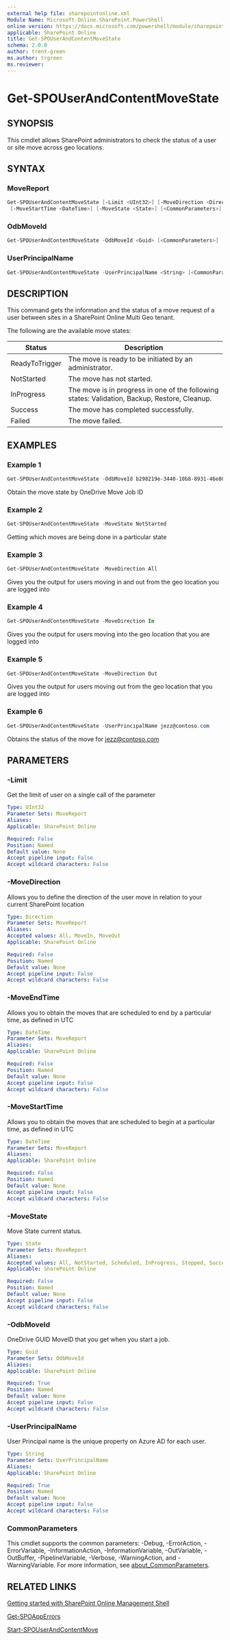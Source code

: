 ```yaml
---
external help file: sharepointonline.xml
Module Name: Microsoft.Online.SharePoint.PowerShell
online version: https://docs.microsoft.com/powershell/module/sharepoint-online/get-spouserandcontentmovestate
applicable: SharePoint Online
title: Get-SPOUserAndContentMoveState
schema: 2.0.0
author: trent-green
ms.author: trgreen
ms.reviewer:
---
```


# Get-SPOUserAndContentMoveState

## SYNOPSIS

This cmdlet allows SharePoint administrators to check the status of a user or site move across geo locations.

## SYNTAX

### MoveReport

```powershell
Get-SPOUserAndContentMoveState [-Limit <UInt32>] [-MoveDirection <Direction>] [-MoveEndTime <DateTime>]
 [-MoveStartTime <DateTime>] [-MoveState <State>] [<CommonParameters>]
```

### OdbMoveId

```powershell
Get-SPOUserAndContentMoveState -OdbMoveId <Guid> [<CommonParameters>]
```

### UserPrincipalName

```powershell
Get-SPOUserAndContentMoveState -UserPrincipalName <String> [<CommonParameters>]
```

## DESCRIPTION

This command gets the information and the status of a move request of a user between sites in a SharePoint Online Multi Geo tenant.

The following are the available move states:

|Status|Description|
| --- | --- |
|ReadyToTrigger| The move is ready to be initiated by an administrator. |
|NotStarted| The move has not started. |
|InProgress| The move is in progress in one of the following states: Validation, Backup, Restore, Cleanup.|
|Success| The move has completed successfully.|
|Failed|The move failed.|

## EXAMPLES

### Example 1

```Powershell
Get-SPOUserAndContentMoveState -OdbMoveId b298219e-3440-10b8-8931-46e805e2b85b
```

Obtain the move state by OneDrive Move Job ID

### Example 2

```Powershell
Get-SPOUserAndContentMoveState -MoveState NotStarted
```

Getting which moves are being done in a particular state
### Example 3

```Powershell
Get-SPOUserAndContentMoveState -MoveDirection All
```

Gives you the output for users moving in and out from the geo location you are logged into

### Example 4

```Powershell
Get-SPOUserAndContentMoveState -MoveDirection In
```

Gives you the output for users moving into the geo location that you are logged into

### Example 5

```Powershell
Get-SPOUserAndContentMoveState -MoveDirection Out
```

Gives you the output for users moving out from the geo location that you are logged into

### Example 6

```Powershell
Get-SPOUserAndContentMoveState -UserPrincipalName jezz@contoso.com
```

Obtains the status of the move for jezz@contoso.com

## PARAMETERS

### -Limit

Get the limit of user on a single call of the parameter

```yaml
Type: UInt32
Parameter Sets: MoveReport
Aliases:
Applicable: SharePoint Online

Required: False
Position: Named
Default value: None
Accept pipeline input: False
Accept wildcard characters: False
```

### -MoveDirection

Allows you to define the direction of the user move in relation to your current SharePoint location

```yaml
Type: Direction
Parameter Sets: MoveReport
Aliases:
Accepted values: All, MoveIn, MoveOut
Applicable: SharePoint Online

Required: False
Position: Named
Default value: None
Accept pipeline input: False
Accept wildcard characters: False
```

### -MoveEndTime

Allows you to obtain the moves that are scheduled to end by a particular time, as defined in UTC

```yaml
Type: DateTime
Parameter Sets: MoveReport
Aliases:
Applicable: SharePoint Online

Required: False
Position: Named
Default value: None
Accept pipeline input: False
Accept wildcard characters: False
```

### -MoveStartTime

Allows you to obtain the moves that are scheduled to begin at a particular time, as defined in UTC

```yaml
Type: DateTime
Parameter Sets: MoveReport
Aliases:
Applicable: SharePoint Online

Required: False
Position: Named
Default value: None
Accept pipeline input: False
Accept wildcard characters: False
```

### -MoveState

Move State current status.

```yaml
Type: State
Parameter Sets: MoveReport
Aliases:
Accepted values: All, NotStarted, Scheduled, InProgress, Stopped, Success, Failed
Applicable: SharePoint Online

Required: False
Position: Named
Default value: None
Accept pipeline input: False
Accept wildcard characters: False
```

### -OdbMoveId

OneDrive GUID MoveID that you get when you start a job.

```yaml
Type: Guid
Parameter Sets: OdbMoveId
Aliases:
Applicable: SharePoint Online

Required: True
Position: Named
Default value: None
Accept pipeline input: False
Accept wildcard characters: False
```

### -UserPrincipalName

User Principal name is the unique property on Azure AD for each user.

```yaml
Type: String
Parameter Sets: UserPrincipalName
Aliases:
Applicable: SharePoint Online

Required: True
Position: Named
Default value: None
Accept pipeline input: False
Accept wildcard characters: False
```

### CommonParameters

This cmdlet supports the common parameters: -Debug, -ErrorAction, -ErrorVariable, -InformationAction, -InformationVariable, -OutVariable, -OutBuffer, -PipelineVariable, -Verbose, -WarningAction, and -WarningVariable. For more information, see [about_CommonParameters](https://go.microsoft.com/fwlink/?LinkID=113216).

## RELATED LINKS

[Getting started with SharePoint Online Management Shell](https://docs.microsoft.com/powershell/sharepoint/sharepoint-online/connect-sharepoint-online?view=sharepoint-ps)

[Get-SPOAppErrors](Get-SPOAppErrors.md)

[Start-SPOUserAndContentMove](Start-SPOUserAndContentMove.md)
